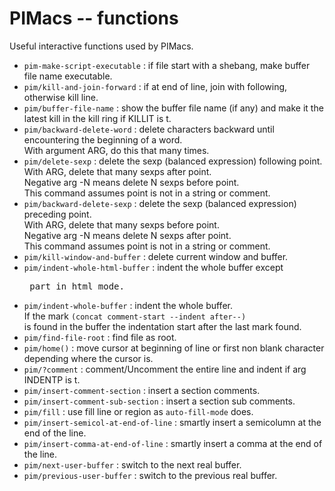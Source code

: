 # PIMacs -- functions

Useful interactive functions used by PIMacs.

* `pim-make-script-executable` : if file start with a shebang, make buffer file name executable.
* `pim/kill-and-join-forward` : if at end of line, join with following, otherwise kill line.
* `pim/buffer-file-name` : show the buffer file name (if any) and make it the latest kill in the kill ring if KILLIT is t.
* `pim/backward-delete-word` : delete characters backward until encountering the beginning of a word.  
  With argument ARG, do this that many times.
* `pim/delete-sexp` : delete the sexp (balanced expression) following point.  
  With ARG, delete that many sexps after point.  
  Negative arg -N means delete N sexps before point.  
  This command assumes point is not in a string or comment.  
* `pim/backward-delete-sexp` : delete the sexp (balanced expression) preceding point.  
  With ARG, delete that many sexps before point.  
  Negative arg -N means delete N sexps after point.  
  This command assumes point is not in a string or comment.
* `pim/kill-window-and-buffer` : delete current window and buffer.
* `pim/indent-whole-html-buffer` : indent the whole buffer except <pre> part in html mode.
* `pim/indent-whole-buffer` : indent the whole buffer.  
  If the mark `(concat comment-start --indent after--)`  
  is found in the buffer the indentation start after the last mark found.
* `pim/find-file-root` : find file as root.
* `pim/home()` : move cursor at beginning of line or first non blank character depending where the cursor is.
* `pim/?comment` : comment/Uncomment the entire line and indent if arg INDENTP is t.
* `pim/insert-comment-section` : insert a section comments.
* `pim/insert-comment-sub-section` : insert a section sub comments.
* `pim/fill` : use fill line or region as `auto-fill-mode` does.
* `pim/insert-semicol-at-end-of-line` : smartly insert a semicolumn at the end of the line.
* `pim/insert-comma-at-end-of-line` : smartly insert a comma at the end of the line.
* `pim/next-user-buffer` : switch to the next real buffer.
* `pim/previous-user-buffer` : switch to the previous real buffer.
